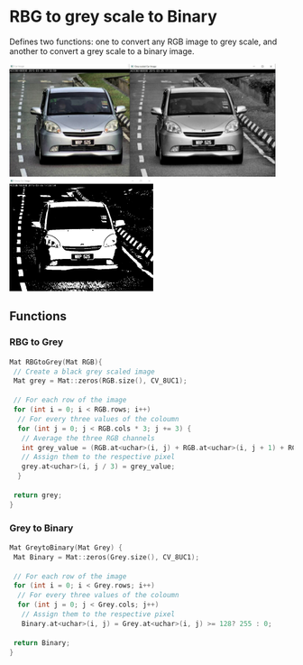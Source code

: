 # RBG to grey scale to Binary

Defines two functions: one to convert any RGB image to grey scale, and another to convert a grey scale to a binary image.

<img src="../../../Snippets/C++/CV/RBG%20to%20grey.jpg" height="200" alt="RBG to grey image"><img src="../../../Snippets/C++/CV/Binary.jpg" height="200" alt="Binary image">

## Functions

### RBG to Grey

```C++
Mat RBGtoGrey(Mat RGB){
 // Create a black grey scaled image
 Mat grey = Mat::zeros(RGB.size(), CV_8UC1);

 // For each row of the image
 for (int i = 0; i < RGB.rows; i++)
  // For every three values of the coloumn
  for (int j = 0; j < RGB.cols * 3; j += 3) {
   // Average the three RGB channels
   int grey_value = (RGB.at<uchar>(i, j) + RGB.at<uchar>(i, j + 1) + RGB.at<uchar>(i, j + 2)) / 3;
   // Assign them to the respective pixel
   grey.at<uchar>(i, j / 3) = grey_value;
  }

 return grey;
}
```

### Grey to Binary

```C++
Mat GreytoBinary(Mat Grey) {
 Mat Binary = Mat::zeros(Grey.size(), CV_8UC1);

 // For each row of the image
 for (int i = 0; i < Grey.rows; i++)
  // For every three values of the coloumn
  for (int j = 0; j < Grey.cols; j++)
   // Assign them to the respective pixel
   Binary.at<uchar>(i, j) = Grey.at<uchar>(i, j) >= 128? 255 : 0;
 
 return Binary;
}
```
